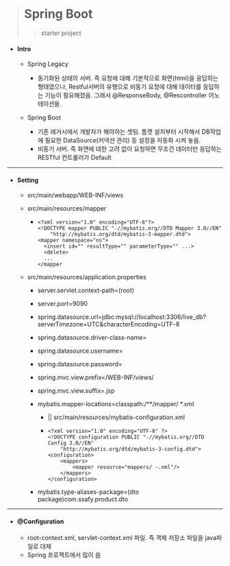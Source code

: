 > # Spring Boot
> > starter project

* #### Intro

  * Spring Legacy 

    * 동기화된 상태의 서버. 즉 요청에 대해 기본적으로 화면(html)을 응답하는 형태였으나, Restful서버의 유행으로 비동기 요청에 대해 데이터를 응답하는 기능이 필요해졌음. 그래서 @ResponseBody, @Rescontroller 어노테이션들.
  * Spring Boot
    
    * 기존 레거시에서 개발자가 해야하는 셋팅. 톰캣 설치부터 시작해서 DB작업에 필요한 DataSource(커넥션 관리) 등 설정을 자동화 시켜 놓음.
    * 비동기 서버. 즉 화면에 대한 고려 없이 요청하면 무조건 데이터만 응답하는 RESTful 컨트롤러가 Default
  

---

* #### Setting

  * src/main/webapp/WEB-INF/views

  * src/main/resources/mapper

    * ``` xml-dtd
      <?xml version="1.0" encoding="UTF-8"?>
      <!DOCTYPE mapper PUBLIC "-//mybatis.org//DTD Mapper 3.0//EN"
          "http://mybatis.org/dtd/mybatis-3-mapper.dtd">
      <mapper namespace="ns">
      	<insert id="" resultType="" parameterType="" ...>
      	<delete>
      	...
      </mapper
      ```

  * src/main/resources/application.properties
    * server.servlet.context-path=(root)
    
    * server.port=9090
    
    * spring.datasource.url=jdbc:mysql://localhost:3306/live_db?serverTimezone=UTC&characterEncoding=UTF-8
    
    * spring.datasource.driver-class-name=
    
    * spring.datasource.username=
    
    * spring.datasource.password=
    
    * spring.mvc.view.prefix=/WEB-INF/views/
    
    * spring.mvc.view.suffix=.jsp
    
    * mybatis.mapper-locations=classpath:/**/mapper/ *.xml
    
      * || src/main/resources/mybatis-configuration.xml
    
      * ``` xml-dtd
        <?xml version="1.0" encoding="UTF-8" ?>
        <!DOCTYPE configuration PUBLIC "-//mybatis.org//DTD Config 3.0//EN"
            "http://mybatis.org/dtd/mybatis-3-config.dtd">
        <configuration>
        	<mappers>
        		<mapper resource="mappers/ -.xml"/>
        	</mappers>
        </configuration>
        ```
    
    * mybatis.type-aliases-package=(dto package)com.ssafy.product.dto

---

* #### @Configuration

  * root-context.xml, servlet-context.xml 파일. 즉 객체 저장소 파일을 java파일로 대체
  * Spring 프로젝트에서 많이 씀